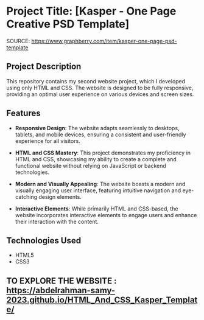 # Project Title: [Kasper - One Page Creative PSD Template] 
SOURCE: <https://www.graphberry.com/item/kasper-one-page-psd-template>

## Project Description

This repository contains my second website project, which I developed using only HTML and CSS. The website is designed to be fully responsive, providing an optimal user experience on various devices and screen sizes.

## Features

- **Responsive Design**: The website adapts seamlessly to desktops, tablets, and mobile devices, ensuring a consistent and user-friendly experience for all visitors.

- **HTML and CSS Mastery**: This project demonstrates my proficiency in HTML and CSS, showcasing my ability to create a complete and functional website without relying on JavaScript or backend technologies.

- **Modern and Visually Appealing**: The website boasts a modern and visually engaging user interface, featuring intuitive navigation and eye-catching design elements.

- **Interactive Elements**: While primarily HTML and CSS-based, the website incorporates interactive elements to engage users and enhance their interaction with the content.

## Technologies Used

- HTML5
- CSS3

## TO EXPLORE THE WEBSITE : <https://abdelrahman-samy-2023.github.io/HTML_And_CSS_Kasper_Template/>

